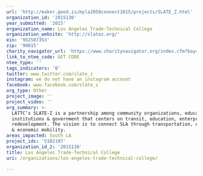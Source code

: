 ```yaml
---
url: 'http://maker.good.is/myla2050connect2015/projects/SLATE_Z.html'
organization_id: '2015130'
year_submitted: '2015'
organization_name: Los Angeles Trade-Technical College
organization_website: 'http://slatez.org/'
ein: '952587353'
zip: '90015'
charity_navigator_url: 'https://www.charitynavigator.org/index.cfm?bay=search.profile&ein=952587353'
link_to_ntee_code: GET CODE
ntee_type: ''
tags_indicators: '0'
twitter: www.twitter.com/slate_z
instagram: we do not have an instagram account
facebook: www.facebook.com/slate_z
org_type: Other
project_image: ''
project_video: ''
org_summary: >-
  LATTC’s SLATE-Z is a partnership among community organizations, education
  institutions & government that centers on transit, education, enterprise, &
  redevelopment. The vision is to connect SLA through transportation, education
  & economic mobility.
areas_impacted: South LA
project_ids: '5102197'
organization_id_2: '2015130'
title: Los Angeles Trade-Technical College
uri: /organizations/los-angeles-trade-technical-college/

---
```

